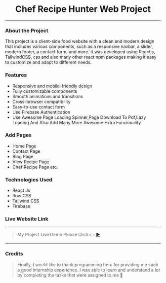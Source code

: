 <h1 align="center">Chef Recipe Hunter Web Project</h1>

---

### About the Project

This project is a client-side food website with a clean and modern design that includes various components, such as a responsive navbar, a slider, modern footer, a contact form, and more. It was developed using Reactjs, TailwindCSS, css and also many other react npm packages making it easy to customize and adapt to different needs.

### Features

- Responsive and mobile-friendly design
- Fully customizable components
- Smooth animations and transitions
- Cross-browser compatibility
- Easy-to-use contact form
- Use Firebase Authentication
- Use Awesome Page Loading Spinner,Page Download To Pdf,Lazy Loading And Also Add Many More Awesome Extra Funcionality

### Add Pages

- Home Page
- Contact Page
- Blog Page
- View Recipe Page
- Chef Recipe Page etc.

### Technologies Used

- React Js
- Row CSS
- Tailwind CSS
- Firebase

### Live Website Link

***
> My Project Live Demo Please Click 👉 [▶](https://chef-recipe-hunter-f5678.web.app/chefpage 'Click For Live Project Demo')
***

### Credits

> Finally, I would like to thank programming hero for providing me such a good internship experience. I was able to learn and understand a lot by completing the tasks that were assigned to me 🥰

